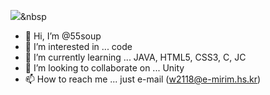 <img src="https://img.shields.io/badge/Python-3766AB?style=flat-square&logo=Python&logoColor=white"/></a>&nbsp 
-  👋 Hi, I’m @55soup
- 👀 I’m interested in ... code
- 🌱 I’m currently learning ... JAVA, HTML5, CSS3, C, JC
- 💞️ I’m looking to collaborate on ... Unity 
- 📫 How to reach me ... just e-mail (w2118@e-mirim.hs.kr)

<!---
55soup/55soup is a ✨ special ✨ repository because its `README.md` (this file) appears on your GitHub profile.
You can click the Preview link to take a look at your changes.
--->
